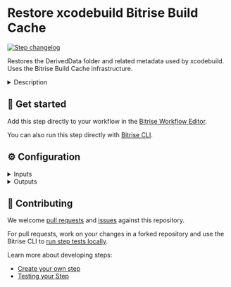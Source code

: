 # Restore xcodebuild Bitrise Build Cache

[![Step changelog](https://shields.io/github/v/release/bitrise-steplib/bitrise-step-restore-xcodebuild-cache?include_prereleases&label=changelog&color=blueviolet)](https://github.com/bitrise-steplib/bitrise-step-restore-xcodebuild-cache/releases)

Restores the DerivedData folder and related metadata used by xcodebuild. Uses the Bitrise Build Cache infrastructure.

<details>
<summary>Description</summary>

This steps restores the DerivedData folder and the related metadata required to speed up subsequent builds.

As xcodebuild only reuses DerivedData if the input files' modification time is the same, the step also restores the modification time of the input files (project files including source code files) from a metadata file stored along the
DerivedData folder. Please use the same build settings as when the cache was saved to ensure the cache can be reused.

NOTE: you need to have an activate Bitrise Build Cache Trial or Subscription for your workspace to use this step.

</details>

## 🧩 Get started

Add this step directly to your workflow in the [Bitrise Workflow Editor](https://devcenter.bitrise.io/steps-and-workflows/steps-and-workflows-index/).

You can also run this step directly with [Bitrise CLI](https://github.com/bitrise-io/bitrise).

## ⚙️ Configuration

<details>
<summary>Inputs</summary>

| Key | Description | Flags | Default |
| --- | --- | --- | --- |
| `project_root_path` | This needs to be set to the root folder of the project to be built. The step takes the metadata of the input files from this folder.  When the cache is restored, the metadata of the files in this folder is restored as well. This ensures Xcode recognizes the cached DerivedData folder. |  | `.` |
| `force_overwrite_files` | Overwrite existing files even if the permissions do not allow it | required | `false` |
| `skip_existing_files` | Skip downloading and overwriting existing files | required | `false` |
| `verbose` | Enable logging additional information for troubleshooting | required | `false` |
</details>

<details>
<summary>Outputs</summary>
There are no outputs defined in this step
</details>

## 🙋 Contributing

We welcome [pull requests](https://github.com/bitrise-steplib/bitrise-step-restore-xcodebuild-cache/pulls) and [issues](https://github.com/bitrise-steplib/bitrise-step-restore-xcodebuild-cache/issues) against this repository.

For pull requests, work on your changes in a forked repository and use the Bitrise CLI to [run step tests locally](https://devcenter.bitrise.io/bitrise-cli/run-your-first-build/).

Learn more about developing steps:

- [Create your own step](https://devcenter.bitrise.io/contributors/create-your-own-step/)
- [Testing your Step](https://devcenter.bitrise.io/contributors/testing-and-versioning-your-steps/)
